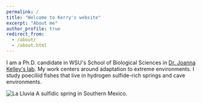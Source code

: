 ```yaml
---
permalink: /
title: "Welcome to Kerry's website"
excerpt: "About me"
author_profile: true
redirect_from: 
  - /about/
  - /about.html
---
```


I am a Ph.D. candidate in WSU's School of Biological Sciences in [Dr. Joanna Kelley's lab](https://labs.wsu.edu/genomes/).
My work centers around adaptation to extreme environments.
I study poeciliid fishes that live in hydrogen sulfide-rich springs and cave environments.

![La Lluvia](../UNADJUSTEDNONRAW_thumb_2b1d.jpg)
A sulfidic spring in Southern Mexico.
